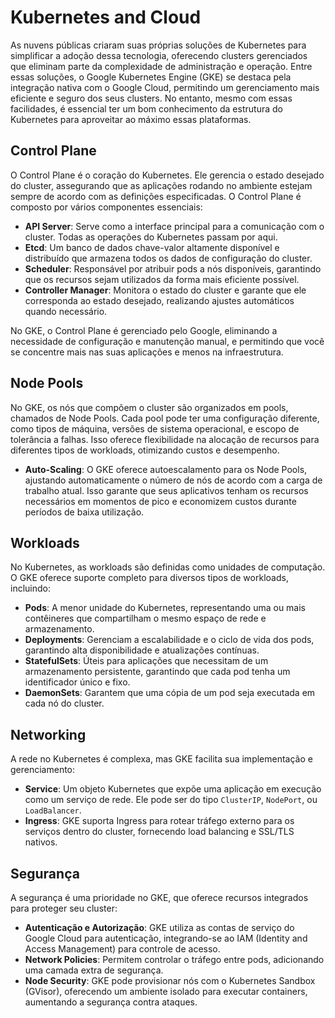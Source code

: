 # Kubernetes and Cloud

As nuvens públicas criaram suas próprias soluções de Kubernetes para simplificar a adoção dessa tecnologia, oferecendo clusters gerenciados que eliminam parte da complexidade de administração e operação. Entre essas soluções, o Google Kubernetes Engine (GKE) se destaca pela integração nativa com o Google Cloud, permitindo um gerenciamento mais eficiente e seguro dos seus clusters. No entanto, mesmo com essas facilidades, é essencial ter um bom conhecimento da estrutura do Kubernetes para aproveitar ao máximo essas plataformas.

## Control Plane

O Control Plane é o coração do Kubernetes. Ele gerencia o estado desejado do cluster, assegurando que as aplicações rodando no ambiente estejam sempre de acordo com as definições especificadas. O Control Plane é composto por vários componentes essenciais:

- **API Server**: Serve como a interface principal para a comunicação com o cluster. Todas as operações do Kubernetes passam por aqui.
- **Etcd**: Um banco de dados chave-valor altamente disponível e distribuído que armazena todos os dados de configuração do cluster.
- **Scheduler**: Responsável por atribuir pods a nós disponíveis, garantindo que os recursos sejam utilizados da forma mais eficiente possível.
- **Controller Manager**: Monitora o estado do cluster e garante que ele corresponda ao estado desejado, realizando ajustes automáticos quando necessário.

No GKE, o Control Plane é gerenciado pelo Google, eliminando a necessidade de configuração e manutenção manual, e permitindo que você se concentre mais nas suas aplicações e menos na infraestrutura.

## Node Pools

No GKE, os nós que compõem o cluster são organizados em pools, chamados de Node Pools. Cada pool pode ter uma configuração diferente, como tipos de máquina, versões de sistema operacional, e escopo de tolerância a falhas. Isso oferece flexibilidade na alocação de recursos para diferentes tipos de workloads, otimizando custos e desempenho.

- **Auto-Scaling**: O GKE oferece autoescalamento para os Node Pools, ajustando automaticamente o número de nós de acordo com a carga de trabalho atual. Isso garante que seus aplicativos tenham os recursos necessários em momentos de pico e economizem custos durante períodos de baixa utilização.

## Workloads

No Kubernetes, as workloads são definidas como unidades de computação. O GKE oferece suporte completo para diversos tipos de workloads, incluindo:

- **Pods**: A menor unidade do Kubernetes, representando uma ou mais contêineres que compartilham o mesmo espaço de rede e armazenamento.
- **Deployments**: Gerenciam a escalabilidade e o ciclo de vida dos pods, garantindo alta disponibilidade e atualizações contínuas.
- **StatefulSets**: Úteis para aplicações que necessitam de um armazenamento persistente, garantindo que cada pod tenha um identificador único e fixo.
- **DaemonSets**: Garantem que uma cópia de um pod seja executada em cada nó do cluster.

## Networking

A rede no Kubernetes é complexa, mas GKE facilita sua implementação e gerenciamento:

- **Service**: Um objeto Kubernetes que expõe uma aplicação em execução como um serviço de rede. Ele pode ser do tipo `ClusterIP`, `NodePort`, ou `LoadBalancer`.
- **Ingress**: GKE suporta Ingress para rotear tráfego externo para os serviços dentro do cluster, fornecendo load balancing e SSL/TLS nativos.

## Segurança

A segurança é uma prioridade no GKE, que oferece recursos integrados para proteger seu cluster:

- **Autenticação e Autorização**: GKE utiliza as contas de serviço do Google Cloud para autenticação, integrando-se ao IAM (Identity and Access Management) para controle de acesso.
- **Network Policies**: Permitem controlar o tráfego entre pods, adicionando uma camada extra de segurança.
- **Node Security**: GKE pode provisionar nós com o Kubernetes Sandbox (GVisor), oferecendo um ambiente isolado para executar containers, aumentando a segurança contra ataques.


